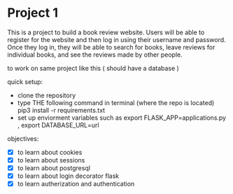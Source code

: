 # Project 1
 This is a project to build a book review website. Users will be able to register for the website and then log in using their username and password. Once they log in, they will be able to search for books, leave reviews for individual books, and see the reviews made by other people. 
 
 to work on same project like this ( should have a database )
 
 quick setup:
 - clone the repository
 - type THE following command in terminal (where the repo is located) pip3 install -r requirements.txt
 - set up enviorment variables such as export FLASK_APP=applications.py , export DATABASE_URL=url

 objectives:
 - [x] to learn about cookies
 - [x] to learn about sessions
 - [x] to learn about postgresql
 - [x] to learn about login decorator flask
 - [x] to learn autherization and authentication